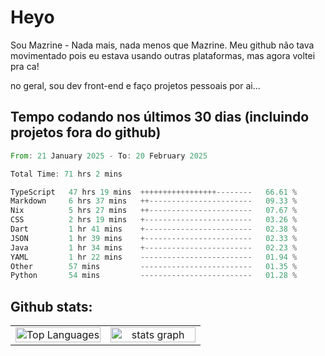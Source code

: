 # Heyo

Sou Mazrine - Nada mais, nada menos que Mazrine.
Meu github não tava movimentado pois eu estava usando outras plataformas, mas agora voltei pra ca!

no geral, sou dev front-end e faço projetos pessoais por ai...


## Tempo codando nos últimos 30 dias (incluindo projetos fora do github)
<!--START_SECTION:waka-->

```rust
From: 21 January 2025 - To: 20 February 2025

Total Time: 71 hrs 2 mins

TypeScript   47 hrs 19 mins  +++++++++++++++++--------   66.61 %
Markdown     6 hrs 37 mins   ++-----------------------   09.33 %
Nix          5 hrs 27 mins   ++-----------------------   07.67 %
CSS          2 hrs 19 mins   +------------------------   03.26 %
Dart         1 hr 41 mins    +------------------------   02.38 %
JSON         1 hr 39 mins    +------------------------   02.33 %
Java         1 hr 34 mins    +------------------------   02.23 %
YAML         1 hr 22 mins    -------------------------   01.94 %
Other        57 mins         -------------------------   01.35 %
Python       54 mins         -------------------------   01.28 %
```

<!--END_SECTION:waka-->

<!--
**Mazrine/Mazrine** is a ✨ _special_ ✨ repository because its `README.md` (this file) appears on your GitHub profile.

Here are some ideas to get you started:

- 🔭 I’m currently working on ...
- 🌱 I’m currently learning ...
- 👯 I’m looking to collaborate on ...
- 🤔 I’m looking for help with ...
- 💬 Ask me about ...
- 📫 How to reach me: ...
- 😄 Pronouns: ...
- ⚡ Fun fact: ...
-->


## Github stats:

<div align="center">
  <table width="100%">
    <tr>
      <td align="center" width="50%">
        <img src="https://github-readme-stats.vercel.app/api/top-langs/?username=mazrine&theme=tokyonight&layout=donut&langs_count=10&locale=pt-br" width="100%" alt="Top Languages" />
      </td>
      <td align="center" width="50%">
        <img src="https://github-readme-stats-yxqy.vercel.app/api?username=mazrine&hide_title=false&hide_rank=false&show_icons=true&count_private=true&disable_animations=false&theme=midnight-purple&locale=en&hide_border=true&order=1" width="100%" alt="stats graph" />
      </td>
    </tr>
  </table>
</div>
